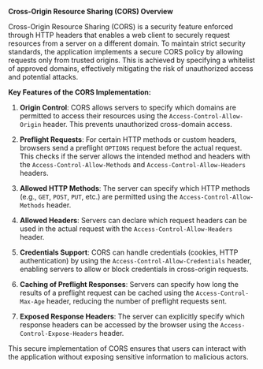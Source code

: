 **Cross-Origin Resource Sharing (CORS) Overview**

Cross-Origin Resource Sharing (CORS) is a security feature enforced through HTTP headers that enables a web client to securely request resources from a server on a different domain. To maintain strict security standards, the application implements a secure CORS policy by allowing requests only from trusted origins. This is achieved by specifying a whitelist of approved domains, effectively mitigating the risk of unauthorized access and potential attacks.

**Key Features of the CORS Implementation:**

1. **Origin Control**: CORS allows servers to specify which domains are permitted to access their resources using the `Access-Control-Allow-Origin` header. This prevents unauthorized cross-domain access.

2. **Preflight Requests**: For certain HTTP methods or custom headers, browsers send a preflight `OPTIONS` request before the actual request. This checks if the server allows the intended method and headers with the `Access-Control-Allow-Methods` and `Access-Control-Allow-Headers` headers.

3. **Allowed HTTP Methods**: The server can specify which HTTP methods (e.g., `GET`, `POST`, `PUT`, etc.) are permitted using the `Access-Control-Allow-Methods` header.

4. **Allowed Headers**: Servers can declare which request headers can be used in the actual request with the `Access-Control-Allow-Headers` header.

5. **Credentials Support**: CORS can handle credentials (cookies, HTTP authentication) by using the `Access-Control-Allow-Credentials` header, enabling servers to allow or block credentials in cross-origin requests.

6. **Caching of Preflight Responses**: Servers can specify how long the results of a preflight request can be cached using the `Access-Control-Max-Age` header, reducing the number of preflight requests sent.

7. **Exposed Response Headers**: The server can explicitly specify which response headers can be accessed by the browser using the `Access-Control-Expose-Headers` header.

This secure implementation of CORS ensures that users can interact with the application without exposing sensitive information to malicious actors.